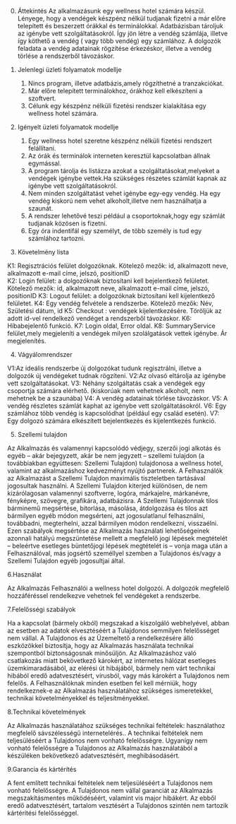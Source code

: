 0.	Áttekintés
Az alkalmazásunk egy wellness hotel számára készül. Lényege, hogy a vendégek készpénz nélkül tudjanak fizetni a már előre telepített és beszerzett órákkal és terminálokkal. Adatbázisban tároljuk az igénybe vett szolgáltatásokról. Így jön létre a vendég számlája, illetve így köthető a vendég ( vagy több vendég) egy számlához. A dolgozók feladata a vendég adatainak rögzítése érkezéskor, illetve a vendég törlése a rendszerből távozáskor.

1. Jelenlegi üzleti folyamatok modellje

	1. Nincs program, illetve adatbázis,amely rögzíthetné a tranzakciókat.
	2. Már előre telepített terminálokhoz, órákhoz kell elkészíteni a szoftvert.
	3. Célunk egy készpénz nélküli fizetési rendszer kialakítása egy wellness hotel számára.

2. Igényelt üzleti folyamatok modellje

	1. Egy wellness hotel szeretne készpénz nélküli fizetési rendszert felállítani.
	2. Az órák és terminálok interneten keresztül kapcsolatban állnak egymással.
	3. A program tárolja és listázza azokat a szolgáltatásokat,melyeket a vendégek igénybe vettek.Ha szükséges részetes számlát kapnak az igénybe vett szolgáltatásokról.
	4.  Nem minden szolgáltatást vehet igénybe egy-egy vendég. Ha egy vendég kiskorú nem vehet alkoholt,illetve nem használhatja a szaunát.
	5.  A rendszer lehetővé teszi például a csoportoknak,hogy egy számlát tudjanak közösen is fizetni. 
	6.  Egy óra indentifál egy személyt, de több személy is tud egy számlához tartozni.

3. Követelmény lista

K1: Regisztrációs felület dolgozóknak. Kötelező mezők: id, alkalmazott neve, alkalmazott e-mail címe, jelszó, positionID	
K2: Login felület: a dolgozóknak biztosítani kell bejelentkező felületet. Kötelező mezők: id, alkalmazott neve, alkalmazott e-mail címe, jelszó, positionID	
K3: Logout felület: a dolgozóknak biztosítani kell kijelentkező felületet.
K4: Egy vendég felvétele a rendszerbe. Kötelező mezők: Név, Születési dátum, id
K5: Checkout : vendégek kijelentkezésére. Töröljük az adott id-vel rendelkező vendéget a rendszerből távozáskor.
K6: Hibabejelentő funkció.
K7: Login oldal, Error oldal.
K8: SummaryService felület,mely megjeleníti a vendégek milyen szolálgatások vettek igénybe. Ár megjelenítés.

4. Vágyálomrendszer

V1:Az ideális rendszerbe új dolgozókat tudunk regisztrálni, illetve a dolgozók új vendégeket tudnak rögzíteni.
V2:Az olvasó eltárolja az igénybe vett szolgáltatásokat.
V3: Néhány szolgáltatás csak a vendégek egy csoportja számára elérhető. (kiskorúak nem vehetnek alkoholt, nem mehetnek be a szaunába)
V4: A vendég adatainak törlése távozáskor.
V5: A vendég részletes számlát kaphat az igénybe vett szolgáltatásokról.
V6: Egy számlához több vendég is kapcsolódhat (például egy család esetén).
V7: Egy dolgozó számára elkészített bejelentkezés és kijelentkezés funkció.

5. Szellemi tulajdon

Az Alkalmazás és valamennyi kapcsolódó védjegy, szerzői jogi alkotás és egyéb – akár bejegyzett, akár be nem jegyzett – szellemi tulajdon (a továbbiakban együttesen: Szellemi Tulajdon) tulajdonosa a wellness hotel, valamint az alkalmazáshoz kedvezményt nyújtó partnerek. A Felhasználók az Alkalmazást a Szellemi Tulajdon maximális tiszteletben tartásával jogosultak használni. A Szellemi Tulajdon kiterjed különösen, de nem kizárólagosan valamennyi szoftverre, logóra, márkajelre, márkanévre, fényképre, szövegre, grafikára, adatbázisra. A Szellemi Tulajdonnak tilos bárminemű megsértése, bitorlása, másolása, átdolgozása és tilos azt bármilyen egyéb módon megsérteni, azt jogosulatlanul felhasználni, továbbadni, megterhelni, azzal bármilyen módon rendelkezni, visszaélni. Ezen szabályok megsértése az Alkalmazás használati lehetőségeinek azonnali hatályú megszüntetése mellett a megfelelő jogi lépések megtételét – beleértve esetleges büntetőjogi lépések megtételét is – vonja maga után a Felhasználóval, más jogsértő személlyel szemben a Tulajdonos és/vagy a Szellemi Tulajdon egyéb jogosultjai által.

6.Használat

Az Alkalmazás Felhasználói  a  wellness hotel dolgozói. A dolgozók megfelelő hozzáféréssel rendelkezve vehetnek fel vendégeket a rendszerbe.

7.Felelősségi szabályok

Ha a kapcsolat (bármely okból) megszakad a kiszolgáló webhelyével, abban az esetben az adatok elvesztéséért a Tulajdonos semmilyen felelősséget nem vállal. 
A Tulajdonos és az Üzemeltető a rendelkezésére álló eszközökkel biztosítja, hogy az Alkalmazás használata technikai szempontból biztonságosnak minősüljön. Az Alkalmazáshoz való csatlakozás miatt bekövetkező károkért, az internetes hálózat esetleges üzemkimaradásából, az elérési út hibájából, bármely nem várt technikai hibából eredő adatvesztésért, vírusból, vagy más károkért a Tulajdonos nem felelős. A Felhasználóknak minden esetben fel kell mérniük, hogy rendelkeznek-e az Alkalmazás használatához szükséges ismeretekkel, technikai követelményekkel és teljesítményekkel.

8.Technikai követelmények

Az Alkalmazás használatához szükséges technikai feltételek: használathoz megfelelő sávszélességű internetelérés.. A technikai feltételek nem teljesüléséért a Tulajdonos nem vonható felelősségre. Ugyanígy nem vonható felelősségre a Tulajdonos az Alkalmazás használatából a készüléken bekövetkező adatvesztésért, meghibásodásért. 

9.Garancia és kártérítés

A fent említett technikai feltételek nem teljesüléséért a Tulajdonos nem vonható felelősségre. A Tulajdonos nem vállal garanciát az Alkalmazás megszakításmentes működéséért, valamint vis major hibákért. Az ebből eredő adatvesztésért, tartalom vesztésért a Tulajdonos szintén nem tartozik kártérítési felelősséggel.

